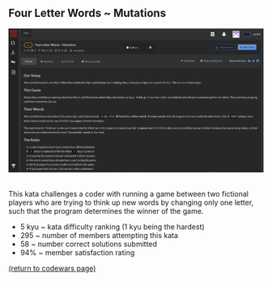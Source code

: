 ## Four Letter Words ~ Mutations
<img src="images/mutations_screen_shot.png?raw=true"/>
<br>
<br> 

This kata challenges a coder with running a game between two fictional players who are trying to think up new words by changing only one letter, such that the program determines the winner of the game.
<br>
* 5 kyu ~ kata difficulty ranking (1 kyu being the hardest)
* 295 ~ number of members attempting this kata
* 58 ~ number correct solutions submitted
* 94% ~ member satisfaction rating


<a href="https://rowcased.github.io/alternate_page.html#creator">(return to codewars page)</a>
